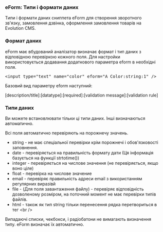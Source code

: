
<meta http-equiv="Content-Type" content="text/html; charset=utf-8">
<h3>eForm: Типи і формати даних </h3> 
Типи і формати даних сниппета eForm для створення зворотного зв'язку, замовлення дзвінка, оформлення замовлення товарів на Evolution CMS.
<br>
<h3 class="sub-header text-bold"><a id="985"></a>Формат даних</h3>
<p>eForm має вбудований аналізатор визначає формат і тип даних з відповідною перевіркою кожного поля. Для настройки використовується додавання додаткового параметра eform в необхідні поля.</p>
<pre class="brush: html;">&lt;input type="text" name="color" eform="A Color:string:1" /&gt;</pre>
<p>Базовий вид параметру eform наступний:</p>
<p>[description/title]:[datatype]:[required]:[validation message]:[validation rule]</p>
<h3 class="sub-header text-bold"><a id="986"></a>Типи даних</h3>
<p>Ви можете встановлювати тільки ці типи даних. Інші визначаються автоматично.</p>
<p>Всі поля автоматично перевіряють на порожнечу значень.</p>
<ul>
	<li><span class="text-bold">string</span> - не має спеціальної перевірки крім порожнечі і обов'язковості заповнення.</li>
	<li><span class="text-bold">date</span> - перевіряється на правильність формату дати (Ця інформація базується на функції strtotime())</li>
	<li><span class="text-bold">integer</span> - перевіряється на числове значення (не перевіряється, якщо воно ціле)</li>
	<li><span class="text-bold">float</span> - перевірка на числове значение</li>
	<li><span class="text-bold">email</span> - перевіряє правильність адреси email з використанням регулярних виразівй</li>
	<li><span class="text-bold">file</span> - (Для поля завантаження файлу) - перевіряє відповідність дозволеному розміром, на поточний момент не має перевірки типів файлів.</li>
	<li><span class="text-bold">html</span> - також як тип string тільки перенесення рядка перетвориться в тег &lt;br /&gt;</li>
</ul>
<p>Випадаючі списки, чекбокси, і радіобатони не вимагають визначення типу. eForm визначає їх автоматично.</p>
